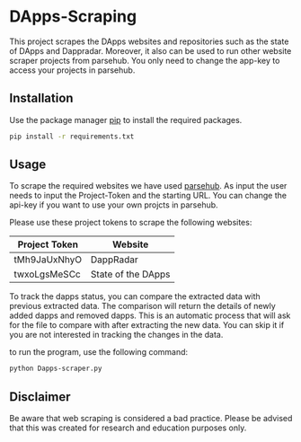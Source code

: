 # DApps-Scraping
This project scrapes the DApps websites and repositories such as the state of DApps and Dappradar. Moreover, it also can be used to run other website scraper projects from parsehub. You only need to change the app-key to access your projects in parsehub. 


## Installation

Use the package manager [pip](https://pip.pypa.io/en/stable/) to install the required packages.

```bash
pip install -r requirements.txt
```

## Usage

To scrape the required websites we have used [parsehub](https://www.parsehub.com).
As input the user needs to input the Project-Token and the starting URL. 
You can change the api-key if you want to use your own projcts in parsehub.

Please use these project tokens to scrape the following websites:

| Project Token  | Website |
| ------------- | ------------- |
| tMh9JaUxNhyO  | DappRadar  |
| twxoLgsMeSCc  | State of the DApps  |


To track the dapps status, you can compare the extracted data with previous extracted data. The comparison will return the details of newly added dapps and removed dapps. This is an automatic process that will ask for the file to compare with after extracting the new data. You can skip it if you are not interested in tracking the changes in the data.

to run the program, use the following command:
```bash
python Dapps-scraper.py
```
## Disclaimer
Be aware that web scraping is considered a bad practice. Please be advised that this was created for research and education purposes only.  
